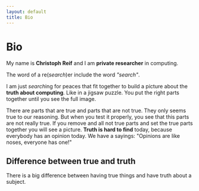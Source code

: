 ```yaml
---
layout: default
title: Bio
---
```


# Bio

My name is __Christoph Reif__ and I am __private researcher__ in computing.

The word of a re(*search*)er include the word *"search"*.

I am just *search*ing for peaces that fit together to build a picture about the __truth about computing__.
Like in a jigsaw puzzle. You put the right parts together until you see the full image.

There are parts that are true and parts that are not true. They only seems true to our reasoning. But when you test it properly, you see that this parts are not really true. If you remove and all not true parts and set the true parts together you will see a picture. **Truth is hard to find** today, because everybody has an opinion today. We have a sayings: "Opinions are like noses, everyone has one!"

## Difference between true and truth

There is a big difference between having true things and have truth about a subject.